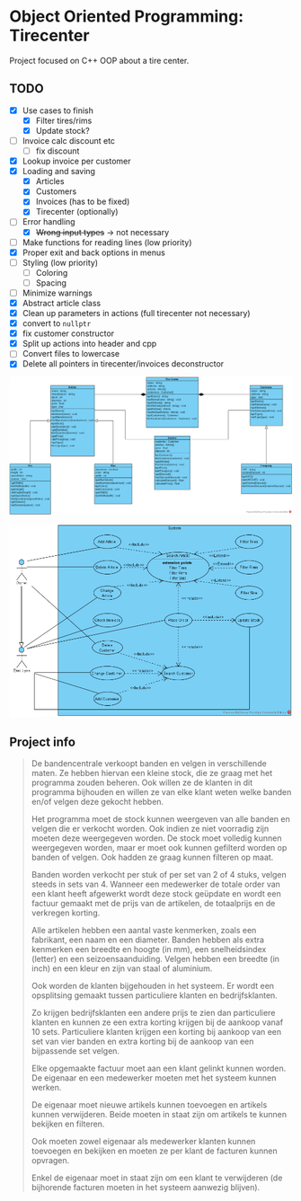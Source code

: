 # Object Oriented Programming: Tirecenter

Project focused on C++ OOP about a tire center.

## TODO

- [X] Use cases to finish
  - [X] Filter tires/rims
  - [X] Update stock?
- [ ] Invoice calc discount etc
  - [ ] fix discount
- [X] Lookup invoice per customer
- [X] Loading and saving
  - [X] Articles
  - [X] Customers
  - [X] Invoices (has to be fixed)
  - [X] Tirecenter (optionally)
- [ ] Error handling
  - [X] ~~Wrong input types~~ -> not necessary
- [ ] Make functions for reading lines (low priority)
- [X] Proper exit and back options in menus
- [ ] Styling (low priority)
  - [ ] Coloring
  - [ ] Spacing
- [ ] Minimize warnings
- [X] Abstract article class
- [X] Clean up parameters in actions (full tirecenter not necessary)
- [X] convert to `nullptr`
- [X] fix customer constructor
- [X] Split up actions into header and cpp
- [ ] Convert files to lowercase
- [X] Delete all pointers in tirecenter/invoices deconstructor

![Class](Tire-Center-Class.png)

![Use case](./Tire-Center-Use-Case.png)

## Project info

> De bandencentrale verkoopt banden en velgen in verschillende maten. Ze hebben hiervan een kleine stock, die ze graag met het programma zouden beheren. Ook willen ze de klanten in dit programma bijhouden en willen ze van elke klant weten welke banden en/of velgen deze gekocht hebben.  
> 
> Het programma moet de stock kunnen weergeven van alle banden en velgen die er verkocht worden. Ook indien ze niet voorradig zijn moeten deze weergegeven worden. De stock moet volledig kunnen weergegeven worden, maar er moet ook kunnen gefilterd worden op banden of velgen. Ook hadden ze graag kunnen filteren op maat.
> 
> Banden worden verkocht per stuk of per set van 2 of 4 stuks, velgen steeds in sets van 4. Wanneer een medewerker de totale order van een klant heeft afgewerkt wordt deze stock geüpdate en wordt een factuur gemaakt met de prijs van de artikelen, de totaalprijs en de verkregen korting.
> 
> Alle artikelen hebben een aantal vaste kenmerken, zoals een fabrikant, een naam en een diameter. Banden hebben als extra kenmerken een breedte en hoogte (in mm), een snelheidsindex (letter) en een seizoensaanduiding. Velgen hebben een breedte (in inch) en een kleur en zijn van staal of aluminium.
> 
> Ook worden de klanten bijgehouden in het systeem. Er wordt een opsplitsing gemaakt tussen particuliere klanten en bedrijfsklanten.
> 
> Zo krijgen bedrijfsklanten een andere prijs te zien dan particuliere klanten en kunnen ze een extra korting krijgen bij de aankoop vanaf 10 sets. Particuliere klanten krijgen een korting bij aankoop van een set van vier banden en extra korting bij de aankoop van een bijpassende set velgen.
> 
> Elke opgemaakte factuur moet aan een klant gelinkt kunnen worden. De eigenaar en een medewerker moeten met het systeem kunnen werken. 
> 
> De eigenaar moet nieuwe artikels kunnen toevoegen en artikels kunnen verwijderen. Beide moeten in staat zijn om artikels te kunnen bekijken en filteren.
> 
> Ook moeten zowel eigenaar als medewerker klanten kunnen toevoegen en bekijken en moeten ze per klant de facturen kunnen opvragen.
> 
> Enkel de eigenaar moet in staat zijn om een klant te verwijderen (de bijhorende facturen moeten in het systeem aanwezig blijven).
